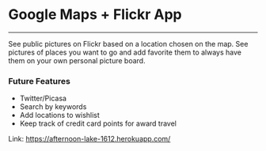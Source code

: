 # Google Maps + Flickr App
___

See public pictures on Flickr based on a location chosen on the map. See pictures of places you want to go and add favorite them to always have them on your own personal picture board.

### Future Features

- Twitter/Picasa
- Search by keywords
- Add locations to wishlist
- Keep track of credit card points for award travel

Link: https://afternoon-lake-1612.herokuapp.com/